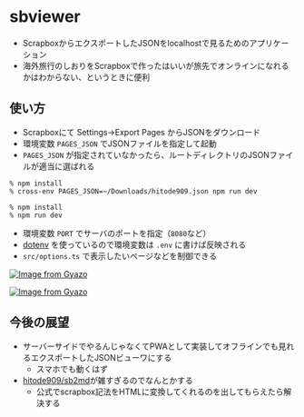 # sbviewer

- ScrapboxからエクスポートしたJSONをlocalhostで見るためのアプリケーション
- 海外旅行のしおりをScrapboxで作ったはいいが旅先でオンラインになれるかはわからない、というときに便利

## 使い方

- Scrapboxにて Settings→Export Pages からJSONをダウンロード
- 環境変数 `PAGES_JSON` でJSONファイルを指定して起動
- `PAGES_JSON` が指定されていなかったら、ルートディレクトリのJSONファイルが適当に選ばれる

```
% npm install
% cross-env PAGES_JSON=~/Downloads/hitode909.json npm run dev
```

```
% npm install
% npm run dev
```

- 環境変数 `PORT` でサーバのポートを指定（`8080`など）
- [dotenv](https://github.com/motdotla/dotenv) を使っているので環境変数は `.env` に書けば反映される
- `src/options.ts` で表示したいページなどを制御できる

[![Image from Gyazo](https://i.gyazo.com/7bfd1efbe7363b0c335143d354a9ab53.png)](https://gyazo.com/7bfd1efbe7363b0c335143d354a9ab53)

[![Image from Gyazo](https://i.gyazo.com/f7302e695d91398367754b3de5354ea6.png)](https://gyazo.com/f7302e695d91398367754b3de5354ea6)

## 今後の展望

- サーバーサイドでやるんじゃなくてPWAとして実装してオフラインでも見れるエクスポートしたJSONビューワにする
  - スマホでも動くはず
- [hitode909/sb2md](https://github.com/hitode909/sb2md)が雑すぎるのでなんとかする
  - 公式でscrapbox記法をHTMLに変換してくれるのを出してもらえたら解決する